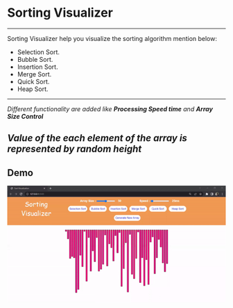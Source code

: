 # Sorting Visualizer

---
Sorting Visualizer help you visualize the sorting algorithm mention below:
* Selection Sort.
* Bubble Sort.
* Insertion Sort.
* Merge Sort.
* Quick Sort.
* Heap Sort.
---
_Different functionality are added like_ **_Processing Speed time_** _and_ **_Array Size Control_**

_Value of the each element of the array is represented by random height_
---
## Demo
![Demo](https://github.com/Piyushkriplani444/sort-visualize/blob/2184509832f5f4fce9ade442dcb22a8de5e9147f/sort-visualize-gif.gif)
